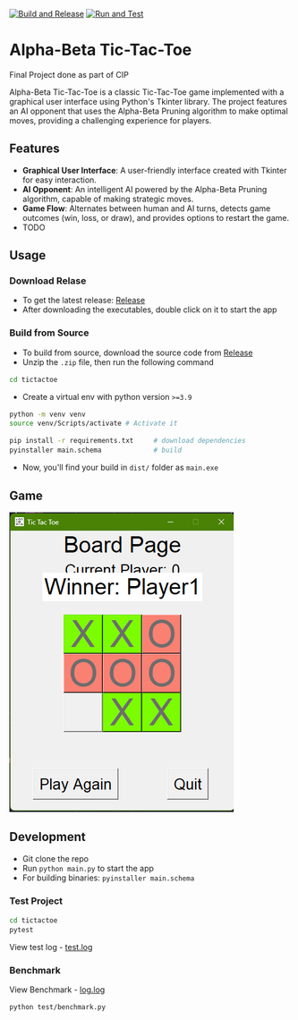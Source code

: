 [![Build and Release](https://github.com/LeninKhangjrakpam/Tic-Tac-Toe/actions/workflows/python-app-build-release.yml/badge.svg?branch=main)](https://github.com/LeninKhangjrakpam/Tic-Tac-Toe/actions/workflows/python-app-build-release.yml)
[![Run and Test](https://github.com/LeninKhangjrakpam/Tic-Tac-Toe/actions/workflows/python-app-run-test.yml/badge.svg)](https://github.com/LeninKhangjrakpam/Tic-Tac-Toe/actions/workflows/python-app-run-test.yml)

# Alpha-Beta Tic-Tac-Toe

Final Project done as part of CIP   

Alpha-Beta Tic-Tac-Toe is a classic Tic-Tac-Toe game implemented with a graphical user interface using Python's Tkinter library. The project features an AI opponent that uses the Alpha-Beta Pruning algorithm to make optimal moves, providing a challenging experience for players.

## Features
- **Graphical User Interface**: A user-friendly interface created with Tkinter for easy interaction.
- **AI Opponent**: An intelligent AI powered by the Alpha-Beta Pruning algorithm, capable of making strategic moves.
- **Game Flow**: Alternates between human and AI turns, detects game outcomes (win, loss, or draw), and provides options to restart the game.
- TODO

## Usage
### Download Relase
- To get the latest release:  [Release](https://github.com/LeninKhangjrakpam/Tic-Tac-Toe/releases)  
- After downloading the executables, double click on it to start the app

### Build from Source
- To build from source, download the source code from [Release](https://github.com/LeninKhangjrakpam/Tic-Tac-Toe/releases)  
- Unzip the `.zip` file, then run the following command
```bash
cd tictactoe
```
- Create a virtual env with python version `>=3.9`
```bash 
python -m venv venv
source venv/Scripts/activate # Activate it
```
```bash
pip install -r requirements.txt     # download dependencies
pyinstaller main.schema             # build
```
- Now, you'll find your build in `dist/` folder as `main.exe`

## Game
![Board](assets/board.png)


## Development
- Git clone the repo
- Run `python main.py` to start the app
- For building binaries: `pyinstaller main.schema`
  

### Test Project
```bash
cd tictactoe
pytest
```
View test log - [test.log](https://github.com/LeninKhangjrakpam/Tic-Tac-Toe/blob/main/test/test.log)

### Benchmark
View Benchmark - [log.log](https://github.com/LeninKhangjrakpam/Tic-Tac-Toe/blob/main/test/log.log)
```bash
python test/benchmark.py
```